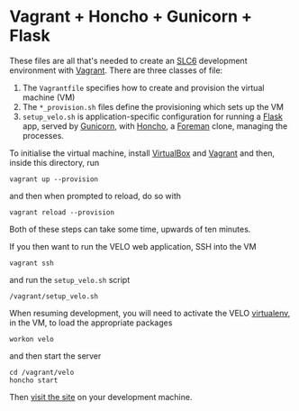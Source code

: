 Vagrant + Honcho + Gunicorn + Flask
====================================

These files are all that's needed to create an [SLC6](https://www.scientificlinux.org/) development environment with [Vagrant](http://www.vagrantup.com/).
There are three classes of file:

1. The `Vagrantfile` specifies how to create and provision the virtual machine (VM)
2. The `*_provision.sh` files define the provisioning which sets up the VM
3. `setup_velo.sh` is application-specific configuration for running a [Flask](http://flask.pocoo.org/) app, served by [Gunicorn](http://gunicorn.org/), with [Honcho](https://github.com/nickstenning/honcho), a [Foreman](https://github.com/ddollar/foreman) clone, managing the processes.

To initialise the virtual machine, install [VirtualBox](https://www.virtualbox.org/) and [Vagrant](http://docs.vagrantup.com/v2/installation/index.html) and then, inside this directory, run

    vagrant up --provision

and then when prompted to reload, do so with

    vagrant reload --provision

Both of these steps can take some time, upwards of ten minutes.

If you then want to run the VELO web application, SSH into the VM

    vagrant ssh

and run the `setup_velo.sh` script

    /vagrant/setup_velo.sh

When resuming development, you will need to activate the VELO [virtualenv](http://www.virtualenv.org/), in the VM, to load the appropriate packages 

    workon velo

and then start the server

    cd /vagrant/velo
    honcho start

Then [visit the site](http://localhost:5000/) on your development machine.
